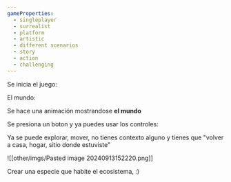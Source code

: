 ```yaml
---
gameProperties:
  - singleplayer
  - surrealist
  - platform
  - artistic
  - different scenarios
  - story
  - action
  - challenging
---
```

Se inicia el juego:

El mundo: 

Se hace una animación mostrandose **el mundo**

Se presiona un boton y ya puedes usar los controles:

Ya se puede explorar, mover, no tienes contexto alguno y tienes que "volver a casa, hogar, sitio donde estuviste"

![[other/imgs/Pasted image 20240913152220.png]]

Crear una especie que habite el ecosistema, :)